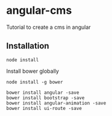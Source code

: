 # angular-cms
Tutorial to create a cms in angular

## Installation
```
node install
```

Install bower globally
```
node install -g bower
```
```
bower install angular -save
bower install bootstrap -save
bower install angular-animation -save
bower install ui-route -save

```
